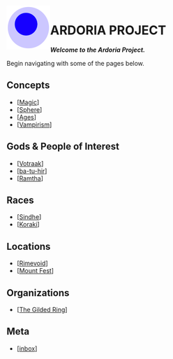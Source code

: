 <img src="attachments/foam-icon.png" width=100 align="left">

# ARDORIA PROJECT

***Welcome to the Ardoria Project.***

Begin navigating with some of the pages below.
## Concepts
 - [[Magic]]
 - [[Sphere]]
 - [[Ages]]
 - [[Vampirism]]

## Gods & People of Interest
 - [[Votraak]]
 - [[ba-tu-hir]]
 - [[Ramtha]]

## Races
 - [[Sindhe]]
 - [[Koraki]]

## Locations
 - [[Rimevoid]]
 - [[Mount Fest]]

## Organizations
 - [[The Gilded Ring]]

## Meta 
 - [[inbox]]

[//begin]: # "Autogenerated link references for markdown compatibility"
[Magic]: Magic "Magic"
[Sphere]: Sphere "Sphere"
[Ages]: Ages "Ages"
[Vampirism]: Vampirism "Vampirism"
[Votraak]: votraak "Vot'raak"
[ba-tu-hir]: ba-tu-hir "ba-tu-hir"
[Ramtha]: Ramtha "Ramtha"
[Sindhe]: Sindhe "Sindhe"
[Koraki]: Koraki "Koraki"
[Rimevoid]: Rimevoid "Rimevoid"
[Mount Fest]: <Mount Fest> "Mount Fest"
[The Gilded Ring]: <The Gilded Ring> "The Gilded Ring"
[inbox]: inbox "Inbox"
[//end]: # "Autogenerated link references"